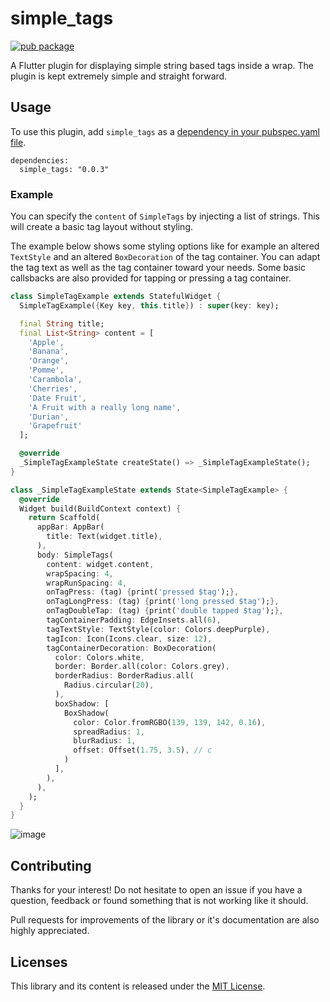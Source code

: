 # simple_tags

[![pub package](https://img.shields.io/pub/v/url_launcher.svg)](https://pub.dev/packages/simple_tags)

A Flutter plugin for displaying simple string based tags inside a wrap.
The plugin is kept extremely simple and straight forward.

## Usage
To use this plugin, add `simple_tags` as a [dependency in your pubspec.yaml file](https://flutter.dev/platform-plugins/).

```
dependencies:
  simple_tags: "0.0.3"
```

### Example

You can specify the `content` of `SimpleTags` by injecting a list of strings.
This will create a basic tag layout without styling.

The example below shows some styling options like for example an altered `TextStyle` and an altered `BoxDecoration` of the tag container.
You can adapt the tag text as well as the tag container toward your needs.
Some basic callsbacks are also provided for tapping or pressing a tag container.

``` dart
class SimpleTagExample extends StatefulWidget {
  SimpleTagExample({Key key, this.title}) : super(key: key);

  final String title;
  final List<String> content = [
    'Apple',
    'Banana',
    'Orange',
    'Pomme',
    'Carambola',
    'Cherries',
    'Date Fruit',
    'A Fruit with a really long name',
    'Durian',
    'Grapefruit'
  ];

  @override
  _SimpleTagExampleState createState() => _SimpleTagExampleState();
}

class _SimpleTagExampleState extends State<SimpleTagExample> {
  @override
  Widget build(BuildContext context) {
    return Scaffold(
      appBar: AppBar(
        title: Text(widget.title),
      ),
      body: SimpleTags(
        content: widget.content,
        wrapSpacing: 4,
        wrapRunSpacing: 4,
        onTagPress: (tag) {print('pressed $tag');},
        onTagLongPress: (tag) {print('long pressed $tag');},
        onTagDoubleTap: (tag) {print('double tapped $tag');},
        tagContainerPadding: EdgeInsets.all(6),
        tagTextStyle: TextStyle(color: Colors.deepPurple),
        tagIcon: Icon(Icons.clear, size: 12),
        tagContainerDecoration: BoxDecoration(
          color: Colors.white,
          border: Border.all(color: Colors.grey),
          borderRadius: BorderRadius.all(
            Radius.circular(20),
          ),
          boxShadow: [
            BoxShadow(
              color: Color.fromRGBO(139, 139, 142, 0.16),
              spreadRadius: 1,
              blurRadius: 1,
              offset: Offset(1.75, 3.5), // c
            )
          ],
        ),
      ),
    );
  }
}
```

![image](https://user-images.githubusercontent.com/12799722/114385355-3a430a00-9b90-11eb-9136-f4fab5294290.png)

## Contributing
Thanks for your interest! Do not hesitate to open an issue if you have a question, feedback or found something that is not working like it should.

Pull requests for improvements of the library or it's documentation are also highly appreciated.

## Licenses
This library and its content is released under the [MIT License](https://choosealicense.com/licenses/mit/).
